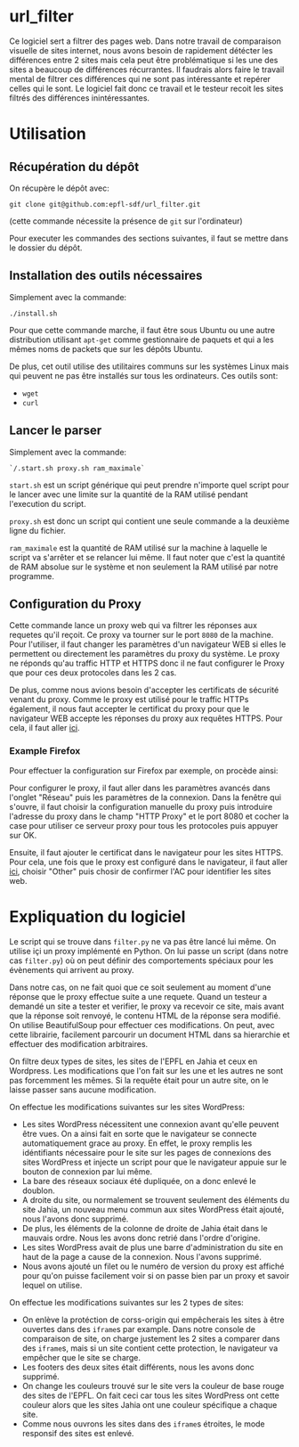 # url_filter
Ce logiciel sert a filtrer des pages web. Dans notre travail de comparaison
visuelle de sites internet, nous avons besoin de rapidement détécter les
différences entre 2 sites mais cela peut être problématique si les une
des sites a beaucoup de différences récurrantes. Il faudrais alors faire le
travail mental de filtrer ces différences qui ne sont pas intéressante et
repérer celles qui le sont. Le logiciel fait donc ce travail et le testeur
recoit les sites filtrés des différences inintéressantes.

# Utilisation
## Récupération du dépôt
On récupère le dépôt avec:
```
git clone git@github.com:epfl-sdf/url_filter.git
```
(cette commande nécessite la présence de `git` sur l'ordinateur)

Pour executer les commandes des sections suivantes, il faut se mettre dans
le dossier du dépôt.

## Installation des outils nécessaires
Simplement avec la commande:
```
./install.sh
```
Pour que cette commande marche, il faut être sous Ubuntu ou une autre
distribution utilisant `apt-get` comme gestionnaire de paquets et qui a les
mêmes noms de packets que sur les dépôts Ubuntu.

De plus, cet outil utilise des utilitaires communs sur les systèmes
Linux mais qui peuvent ne pas être installés sur tous les ordinateurs.
Ces outils sont:
* `wget`
* `curl`

## Lancer le parser
Simplement avec la commande:
```
`/.start.sh proxy.sh ram_maximale`
```

`start.sh` est un script générique qui peut prendre n'importe quel script pour le
lancer avec une limite sur la quantité de la RAM utilisé pendant l'execution du script.

`proxy.sh` est donc un script qui contient une seule commande a la deuxième ligne
du fichier.

`ram_maximale` est la quantité de RAM utilisé sur la machine à laquelle le script
va s'arrêter et se relancer lui même. Il faut noter que c'est la quantité de RAM
absolue sur le système et non seulement la RAM utilisé par notre programme.

## Configuration du Proxy

Cette commande lance un proxy web qui va filtrer les réponses aux requetes qu'il
reçoit. Ce proxy va tourner sur le port `8080` de la machine. Pour l'utiliser,
il faut changer les paramètres d'un navigateur WEB si elles le permettent ou
directement les paramètres du proxy du système. Le proxy ne réponds qu'au traffic
HTTP et HTTPS donc il ne faut configurer le Proxy que pour ces deux protocoles
dans les 2 cas.

De plus, comme nous avions besoin d'accepter les certificats de sécurité venant
du proxy. Comme le proxy est utilisé pour le traffic HTTPs également, il nous
faut accepter le certificat du proxy pour que le navigateur WEB accepte les
réponses du proxy aux requêtes HTTPS. Pour cela, il faut aller [ici](http://mitm.it).

### Example Firefox
Pour effectuer la configuration sur Firefox par exemple, on procède ainsi:

Pour configurer le proxy, il faut aller dans les paramètres avancés dans l'onglet "Réseau" 
puis les paramètres de la connexion. Dans la fenêtre qui s'ouvre, il faut choisir 
la configuration manuelle du proxy puis introduire l'adresse du proxy dans le 
champ "HTTP Proxy" et le port 8080 et cocher la case pour utiliser ce serveur 
proxy pour tous les protocoles puis appuyer sur OK.

Ensuite, il faut ajouter le certificat dans le navigateur pour les sites HTTPS.
Pour cela, une fois que le proxy est configuré dans le navigateur, il faut aller 
[ici](http://mitm.it), choisir "Other" puis chosir de confirmer l'AC pour identifier 
les sites web.

# Expliquation du logiciel

Le script qui se trouve dans `filter.py` ne va pas être lancé lui même. On utilise
içi un proxy implémenté en Python. On lui passe un script (dans notre cas `filter.py`)
où on peut définir des comportements spéciaux pour les évènements qui arrivent
au proxy.

Dans notre cas, on ne fait quoi que ce soit seulement au moment d'une réponse que
le proxy effectue suite a une requete. Quand un testeur a demandé un site a tester
et verifier, le proxy va recevoir ce site, mais avant que la réponse soit
renvoyé, le contenu HTML de la réponse sera modifié. On utilise BeautifulSoup pour
effectuer ces modifications. On peut, avec cette librairie, facilement parcourir
un document HTML dans sa hierarchie et effectuer des modification arbitraires.

On filtre deux types de sites, les sites de l'EPFL en Jahia et ceux en Wordpress.
Les modifications que l'on fait sur les une et les autres ne sont pas forcemment
les mêmes. Si la requête était pour un autre site, on le laisse passer sans
aucune modification.

On effectue les modifications suivantes sur les sites WordPress:
* Les sites WordPress nécessitent une connexion avant qu'elle peuvent être vues.
  On a ainsi fait en sorte que le navigateur se connecte automatiquement grace
  au proxy. En effet, le proxy remplis les idéntifiants nécessaire pour le
  site sur les pages de connexions des sites WordPress et injecte un
  script pour que le navigateur appuie sur le bouton de connexion par lui même.
* La bare des réseaux sociaux été dupliquée, on a donc enlevé le doublon.
* A droite du site, ou normalement se trouvent seulement des éléments du site
  Jahia, un nouveau menu commun aux sites WordPress était ajouté, nous l'avons
  donc supprimé.
* De plus, les éléments de la colonne de droite de Jahia était dans le
  mauvais ordre. Nous les avons donc retrié dans l'ordre d'origine.
* Les sites WordPress avait de plus une barre d'administration du site en haut
  de la page a cause de la connexion. Nous l'avons supprimé.
* Nous avons ajouté un filet ou le numéro de version du proxy est affiché
  pour qu'on puisse facilement voir si on passe bien par un proxy et savoir
  lequel on utilise.

On effectue les modifications suivantes sur les 2 types de sites:
* On enlève la protéction de corss-origin qui empêcherais les sites à être
  ouvertes dans des `iframe`s par example. Dans notre console de comparaison
  de site, on charge justement les 2 sites a comparer dans des `iframe`s,
  mais si un site contient cette protection, le navigateur va empêcher
  que le site se charge.
* Les footers des deux sites était différents, nous les avons donc supprimé.
* On change les couleurs trouvé sur le site vers la couleur de base rouge des
  sites de l'EPFL. On fait ceci car tous les sites WordPress ont cette couleur
  alors que les sites Jahia ont une couleur spécifique a chaque site.
* Comme nous ouvrons les sites dans des `iframe`s étroites, le mode responsif
  des sites est enlevé.
